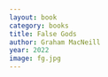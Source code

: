 ```yaml
---
layout: book
category: books
title: False Gods
author: Graham MacNeill
year: 2022
image: fg.jpg
---
```

